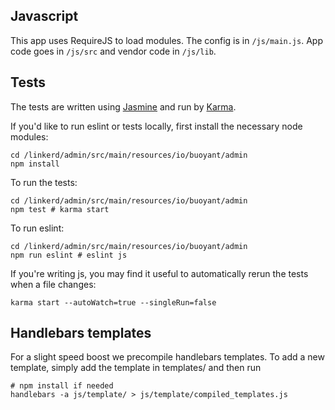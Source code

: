 ## Javascript

This app uses RequireJS to load modules. The config is in `/js/main.js`.
App code goes in `/js/src` and vendor code in `/js/lib`.

## Tests

The tests are written using [Jasmine](https://jasmine.github.io/) and run by
[Karma](https://karma-runner.github.io).

If you'd like to run eslint or tests locally, first install the necessary
node modules:
```
cd /linkerd/admin/src/main/resources/io/buoyant/admin
npm install
```

To run the tests:
```
cd /linkerd/admin/src/main/resources/io/buoyant/admin
npm test # karma start
```

To run eslint:
```
cd /linkerd/admin/src/main/resources/io/buoyant/admin
npm run eslint # eslint js
```

If you're writing js, you may find it useful to automatically rerun the tests
when a file changes:
```
karma start --autoWatch=true --singleRun=false
```

## Handlebars templates

For a slight speed boost we precompile handlebars templates. To add a new
template, simply add the template in templates/ and then run

```
# npm install if needed
handlebars -a js/template/ > js/template/compiled_templates.js
```
